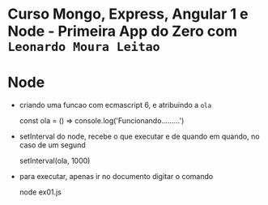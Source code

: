 # Curso Mongo, Express, Angular 1 e Node - Primeira App do Zero com `Leonardo Moura Leitao`

# Node

* criando uma funcao com ecmascript 6, e atribuindo a `ola`

    const ola = () => console.log('Funcionando.........')

* setInterval do node, recebe o que executar e de quando em quando, no caso de um segund

    setInterval(ola, 1000)    

* para executar, apenas ir no documento digitar o comando

    node ex01.js    